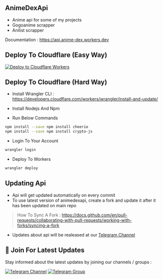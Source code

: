 ## AnimeDexApi

- Anime api for some of my projects
- Gogoanime scrapper
- Anilist scrapper

Documentation : https://api.anime-dex.workers.dev

## Deploy To Cloudflare (Easy Way)

[![Deploy to Cloudflare Workers](https://deploy.workers.cloudflare.com/button)](https://deploy.workers.cloudflare.com/?url=https://github.com/sheyste/AnimeAPI)

## Deploy To Cloudflare (Hard Way)

- Install Wrangler CLI : https://developers.cloudflare.com/workers/wrangler/install-and-update/

- Install Nodejs And Npm

- Run Below Commands

```bash
npm install --save npm install cheerio
npm install --save npm install crypto-js
```

- Login To Your Account

```bash
wrangler login
```

- Deploy To Workers

```bash
wrangler deploy
```

## Updating Api

- Api will get updated automatically on every commit
- To use latest version of animedexapi, create a fork and update it after it has been updated on main repo

> How To Sync A Fork : https://docs.github.com/en/pull-requests/collaborating-with-pull-requests/working-with-forks/syncing-a-fork

- Updates about api will be realeased at our [Telegram Channel](https://telegram.me/TechZBots)

## 🔔 Join For Latest Updates

Stay informed about the latest updates by joining our channels / groups :

[![Telegram Channel](https://img.shields.io/static/v1?label=Join&message=Telegram%20Channel&color=blueviolet&style=for-the-badge&logo=telegram&logoColor=violet)](https://telegram.me/TechZBots) [![Telegram Group](https://img.shields.io/static/v1?label=Join&message=Telegram%20Group&color=blueviolet&style=for-the-badge&logo=telegram&logoColor=violet)](https://telegram.me/TechZBots_Support)
